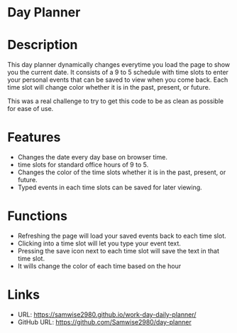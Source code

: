 # Day Planner

# Description
This day planner dynamically changes everytime you load the page to show you the current date. It consists of a 9 to 5 schedule with time slots to enter your personal events that can be saved to view when you come back. Each time slot will change color whether it is in the past, present, or future.

This was a real challenge to try to get this code to be as clean as possible for ease of use.


# Features
* Changes the date every day base on browser time.
* time slots for standard office hours of 9 to 5. 
* Changes the color of the time slots whether it is in the past, present, or future.
* Typed events in each time slots can be saved for later viewing. 

# Functions
* Refreshing the page will load your saved events back to each time slot.
* Clicking into a time slot will let you type your event text.
* Pressing the save icon next to each time slot will save the text in that time slot.
* It wills change the color of each time based on the hour

# Links
* URL: https://samwise2980.github.io/work-day-daily-planner/
* GitHub URL: https://github.com/Samwise2980/day-planner

